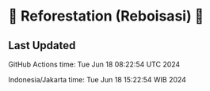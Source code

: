 
# 🌳 Reforestation (Reboisasi) 🌲

## Last Updated

GitHub Actions time: Tue Jun 18 08:22:54 UTC 2024

Indonesia/Jakarta time: Tue Jun 18 15:22:54 WIB 2024
